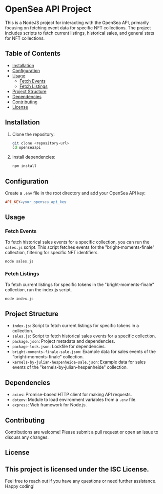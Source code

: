 # OpenSea API Project

This is a NodeJS project for interacting with the OpenSea API, primarily focusing on fetching event data for specific NFT collections. The project includes scripts to fetch current listings, historical sales, and general stats for NFT collections.

## Table of Contents

- [Installation](#installation)
- [Configuration](#configuration)
- [Usage](#usage)
  - [Fetch Events](#fetch-events)
  - [Fetch Listings](#fetch-listings)
- [Project Structure](#project-structure)
- [Dependencies](#dependencies)
- [Contributing](#contributing)
- [License](#license)

## Installation

1. Clone the repository:
   ```sh
   git clone <repository-url>
   cd openseaapi
   ```
2. Install dependencies:
   ```sh
   npm install
   ```
   
## Configuration
Create a `.env` file in the root directory and add your OpenSea API key:
  ```makefile
  API_KEY=your_opensea_api_key
  ```

## Usage

### Fetch Events

To fetch historical sales events for a specific collection, you can run the `sales.js` script. This script fetches events for the "bright-moments-finale" collection, filtering for specific NFT identifiers.

```sh
node sales.js
```

### Fetch Listings

To fetch current listings for specific tokens in the "bright-moments-finale" collection, run the index.js script.

```sh
node index.js
```
## Project Structure

- `index.js`: Script to fetch current listings for specific tokens in a collection.
- `sales.js`: Script to fetch historical sales events for a specific collection.
- `package.json`: Project metadata and dependencies.
- `package-lock.json`: Lockfile for dependencies.
- `bright-moments-finale-sale.json`: Example data for sales events of the "bright-moments-finale" collection.
- `kernels-by-julian-hespenheide-sale.json`: Example data for sales events of the "kernels-by-julian-hespenheide" collection.

## Dependencies

- `axios`: Promise-based HTTP client for making API requests.
- `dotenv`: Module to load environment variables from a `.env` file.
- `express`: Web framework for Node.js.

## Contributing

Contributions are welcome! Please submit a pull request or open an issue to discuss any changes.

## License

This project is licensed under the ISC License.
---

Feel free to reach out if you have any questions or need further assistance. Happy coding!
